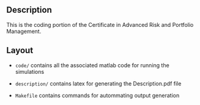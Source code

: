 ## Description

This is the coding portion of the Certificate in Advanced Risk and
Portfolio Management.


## Layout

- `code/` contains all the associated matlab code for running the
simulations

- `description/` contains latex for generating the Description.pdf file

- `Makefile` contains commands for autommating output generation

